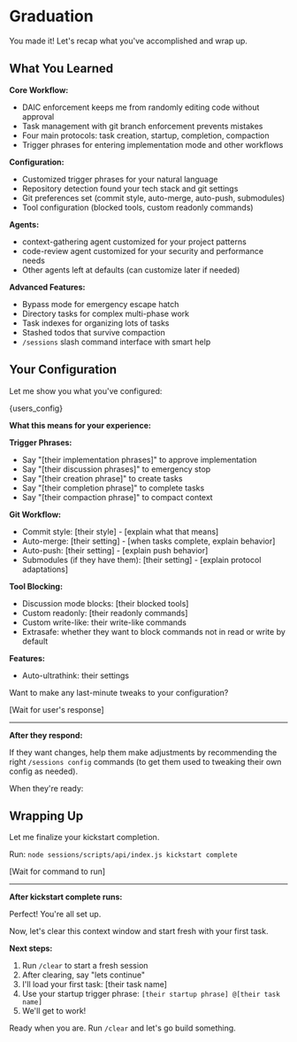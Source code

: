 # Graduation

You made it! Let's recap what you've accomplished and wrap up.

## What You Learned

**Core Workflow:**
- DAIC enforcement keeps me from randomly editing code without approval
- Task management with git branch enforcement prevents mistakes
- Four main protocols: task creation, startup, completion, compaction
- Trigger phrases for entering implementation mode and other workflows

**Configuration:**
- Customized trigger phrases for your natural language
- Repository detection found your tech stack and git settings
- Git preferences set (commit style, auto-merge, auto-push, submodules)
- Tool configuration (blocked tools, custom readonly commands)

**Agents:**
- context-gathering agent customized for your project patterns
- code-review agent customized for your security and performance needs
- Other agents left at defaults (can customize later if needed)

**Advanced Features:**
- Bypass mode for emergency escape hatch
- Directory tasks for complex multi-phase work
- Task indexes for organizing lots of tasks
- Stashed todos that survive compaction
- `/sessions` slash command interface with smart help

## Your Configuration

Let me show you what you've configured:

{users_config}

**What this means for your experience:**

**Trigger Phrases:**
- Say "[their implementation phrases]" to approve implementation
- Say "[their discussion phrases]" to emergency stop
- Say "[their creation phrase]" to create tasks
- Say "[their completion phrase]" to complete tasks
- Say "[their compaction phrase]" to compact context

**Git Workflow:**
- Commit style: [their style] - [explain what that means]
- Auto-merge: [their setting] - [when tasks complete, explain behavior]
- Auto-push: [their setting] - [explain push behavior]
- Submodules (if they have them): [their setting] - [explain protocol adaptations]

**Tool Blocking:**
- Discussion mode blocks: [their blocked tools]
- Custom readonly: [their readonly commands]
- Custom write-like: their write-like commands
- Extrasafe: whether they want to block commands not in read or write by default

**Features:**
- Auto-ultrathink: their settings

Want to make any last-minute tweaks to your configuration?

[Wait for user's response]

---

**After they respond:**

If they want changes, help them make adjustments by recommending the right `/sessions config` commands (to get them used to tweaking their own config as needed).

When they're ready:

## Wrapping Up

Let me finalize your kickstart completion.

Run: `node sessions/scripts/api/index.js kickstart complete`

[Wait for command to run]

---

**After kickstart complete runs:**

Perfect! You're all set up.

Now, let's clear this context window and start fresh with your first task.

**Next steps:**
1. Run `/clear` to start a fresh session
2. After clearing, say "lets continue"
3. I'll load your first task: [their task name]
4. Use your startup trigger phrase: `[their startup phrase] @[their task name]`
5. We'll get to work!

Ready when you are. Run `/clear` and let's go build something.
